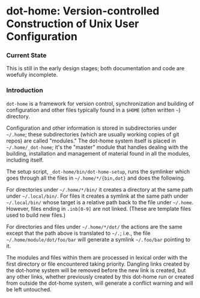 dot-home: Version-controlled Construction of Unix User Configuration
====================================================================

### Current State

This is still in the early design stages; both documentation and code
are woefully incomplete.

### Introduction

`dot-home` is a framework for version control, synchronization and
building of configuration and other files typically found in a `$HOME`
(often written `~`) directory.

Configuration and other information is stored in subdirectories under
`~/.home`; these subdirectories (which are usually working copies of
git repos) are called "modules." The dot-home system itself is placed
in `~/.home/_dot-home`; it's the "master" module that handles dealing
with the building, installation and management of material found in
all the modules, including itself.

The setup script, `_dot-home/bin/dot-home-setup`, runs the symlinker
which goes through all the files in `~/.home/*/{bin,dot}` and does the
following.

For directories under `~/.home/*/bin/` it creates a directory at the
same path under `~/.local/bin/`. For files it creates a symlink at the
same path under `~/.local/bin/` whose target is a relative path back
to the file under `~/.home`. However, files ending in `.inb[0-9]` are
not linked. (These are template files used to build new files.)

For directories and files under `~/.home/*/dot/` the actions are the
same except that the path above is translated to `~/.`; i.e., the file
`~/.home/module/dot/foo/bar` will generate a symlink `~/.foo/bar`
pointing to it.

The modules and files within them are processed in lexical order with
the first directory or file encountered taking priority. Dangling
links created by the dot-home system will be removed before the new
link is created, but any other links, whether previously created by
this dot-home run or created from outside the dot-home system, will
generate a conflict warning and will be left untouched.
